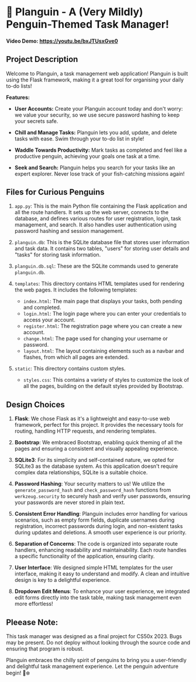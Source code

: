 # 🐧 Planguin - A (Very Mildly) Penguin-Themed Task Manager!

#### Video Demo: https://youtu.be/bxJTUsxGve0

## Project Description

Welcome to Planguin, a task management web application! Planguin is built using the Flask framework, making it a great tool for organising your daily to-do lists!

**Features:**

- **User Accounts:** Create your Planguin account today and don't worry: we value your security, so we use secure password hashing to keep your secrets safe.

- **Chill and Manage Tasks:** Planguin lets you add, update, and delete tasks with ease. Swim through your to-do list in style!

- **Waddle Towards Productivity:** Mark tasks as completed and feel like a productive penguin, achieving your goals one task at a time.

- **Seek and Search:** Planguin helps you search for your tasks like an expert explorer. Never lose track of your fish-catching missions again!

## Files for Curious Penguins

1. `app.py`: This is the main Python file containing the Flask application and all the route handlers. It sets up the web server, connects to the database, and defines various routes for user registration, login, task management, and search. It also handles user authentication using password hashing and session management.

2. `planguin.db`: This is the SQLite database file that stores user information and task data. It contains two tables, "users" for storing user details and "tasks" for storing task information.

3. `planguin.db.sql`: These are the SQLite commands used to generate `planguin.db`.

4. `templates`: This directory contains HTML templates used for rendering the web pages. It includes the following templates:
   - `index.html`: The main page that displays your tasks, both pending and completed.
   - `login.html`: The login page where you can enter your credentials to access your account.
   - `register.html`: The registration page where you can create a new account.
   - `change.html`: The page used for changing your username or password.
   - `layout.html`: The layout containing elements such as a navbar and flashes, from which all pages are extended.

5. `static`: This directory contains custom styles.
   - `styles.css`: This contains a variety of styles to customize the look of all the pages, building on the default styles provided by Bootstrap.

## Design Choices

1. **Flask**: We chose Flask as it's a lightweight and easy-to-use web framework, perfect for this project. It provides the necessary tools for routing, handling HTTP requests, and rendering templates.

2. **Bootstrap**: We embraced Bootstrap, enabling quick theming of all the pages and ensuring a consistent and visually appealing experience.

3. **SQLite3**: For its simplicity and self-contained nature, we opted for SQLite3 as the database system. As this application doesn't require complex data relationships, SQLite is a suitable choice.

4. **Password Hashing**: Your security matters to us! We utilize the `generate_password_hash` and `check_password_hash` functions from `werkzeug.security` to securely hash and verify user passwords, ensuring your passwords are never stored in plain text.

5. **Consistent Error Handling**: Planguin includes error handling for various scenarios, such as empty form fields, duplicate usernames during registration, incorrect passwords during login, and non-existent tasks during updates and deletions. A smooth user experience is our priority.

6. **Separation of Concerns**: The code is organized into separate route handlers, enhancing readability and maintainability. Each route handles a specific functionality of the application, ensuring clarity.

7. **User Interface**: We designed simple HTML templates for the user interface, making it easy to understand and modify. A clean and intuitive design is key to a delightful experience.

8. **Dropdown Edit Menus**: To enhance your user experience, we integrated edit forms directly into the task table, making task management even more effortless!

## Pleease Note:
This task manager was designed as a final project for CS50x 2023. Bugs may be present. Do not deploy without looking through the source code and ensuring that program is robust.

Planguin embraces the chilly spirit of penguins to bring you a user-friendly and delightful task management experience. Let the penguin adventure begin! 🐧❄️
